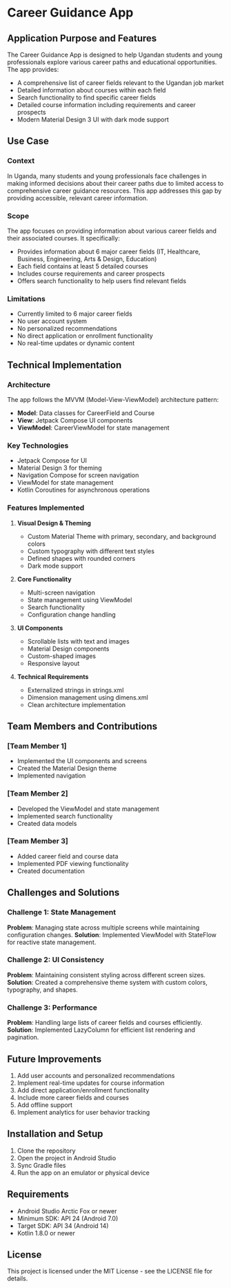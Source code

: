 # Career Guidance App

## Application Purpose and Features

The Career Guidance App is designed to help Ugandan students and young professionals explore various career paths and educational opportunities. The app provides:

- A comprehensive list of career fields relevant to the Ugandan job market
- Detailed information about courses within each field
- Search functionality to find specific career fields
- Detailed course information including requirements and career prospects
- Modern Material Design 3 UI with dark mode support

## Use Case

### Context
In Uganda, many students and young professionals face challenges in making informed decisions about their career paths due to limited access to comprehensive career guidance resources. This app addresses this gap by providing accessible, relevant career information.

### Scope
The app focuses on providing information about various career fields and their associated courses. It specifically:

- Provides information about 6 major career fields (IT, Healthcare, Business, Engineering, Arts & Design, Education)
- Each field contains at least 5 detailed courses
- Includes course requirements and career prospects
- Offers search functionality to help users find relevant fields

### Limitations
- Currently limited to 6 major career fields
- No user account system
- No personalized recommendations
- No direct application or enrollment functionality
- No real-time updates or dynamic content

## Technical Implementation

### Architecture
The app follows the MVVM (Model-View-ViewModel) architecture pattern:

- **Model**: Data classes for CareerField and Course
- **View**: Jetpack Compose UI components
- **ViewModel**: CareerViewModel for state management

### Key Technologies
- Jetpack Compose for UI
- Material Design 3 for theming
- Navigation Compose for screen navigation
- ViewModel for state management
- Kotlin Coroutines for asynchronous operations

### Features Implemented
1. **Visual Design & Theming**
   - Custom Material Theme with primary, secondary, and background colors
   - Custom typography with different text styles
   - Defined shapes with rounded corners
   - Dark mode support

2. **Core Functionality**
   - Multi-screen navigation
   - State management using ViewModel
   - Search functionality
   - Configuration change handling

3. **UI Components**
   - Scrollable lists with text and images
   - Material Design components
   - Custom-shaped images
   - Responsive layout

4. **Technical Requirements**
   - Externalized strings in strings.xml
   - Dimension management using dimens.xml
   - Clean architecture implementation

## Team Members and Contributions

### [Team Member 1]
- Implemented the UI components and screens
- Created the Material Design theme
- Implemented navigation

### [Team Member 2]
- Developed the ViewModel and state management
- Implemented search functionality
- Created data models

### [Team Member 3]
- Added career field and course data
- Implemented PDF viewing functionality
- Created documentation

## Challenges and Solutions

### Challenge 1: State Management
**Problem**: Managing state across multiple screens while maintaining configuration changes.
**Solution**: Implemented ViewModel with StateFlow for reactive state management.

### Challenge 2: UI Consistency
**Problem**: Maintaining consistent styling across different screen sizes.
**Solution**: Created a comprehensive theme system with custom colors, typography, and shapes.

### Challenge 3: Performance
**Problem**: Handling large lists of career fields and courses efficiently.
**Solution**: Implemented LazyColumn for efficient list rendering and pagination.

## Future Improvements
1. Add user accounts and personalized recommendations
2. Implement real-time updates for course information
3. Add direct application/enrollment functionality
4. Include more career fields and courses
5. Add offline support
6. Implement analytics for user behavior tracking

## Installation and Setup
1. Clone the repository
2. Open the project in Android Studio
3. Sync Gradle files
4. Run the app on an emulator or physical device

## Requirements
- Android Studio Arctic Fox or newer
- Minimum SDK: API 24 (Android 7.0)
- Target SDK: API 34 (Android 14)
- Kotlin 1.8.0 or newer

## License
This project is licensed under the MIT License - see the LICENSE file for details. 